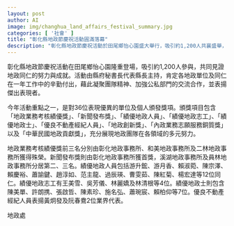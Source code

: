 ```yaml
---
layout: post
author: AI
image: img/changhua_land_affairs_festival_summary.jpg
categories: [ '社會' ]
title: "彰化縣地政節慶祝活動圓滿落幕"
description: "彰化縣地政節慶祝活動於田尾鄉怡心園盛大舉行，吸引約1,200人共襄盛舉，並表彰36位傑出單位及個人，展現地政團隊一年來的多元努力與亮眼成績。"
---
```

彰化縣地政節慶祝活動在田尾鄉怡心園隆重登場，吸引約1,200人參與，共同見證地政同仁的努力與成就。活動由縣府秘書長代表縣長主持，肯定各地政單位及同仁在一年工作中的辛勤付出，藉此凝聚團隊精神、加強公私部門的交流合作，並表揚傑出表現者。

今年活動重點之一，是對36位表現優異的單位及個人頒發獎項。頒獎項目包含「地政業務考核績優獎」、「新聞發布獎」、「績優地政人員」、「績優地政志工」、「績優地政士」、「優良不動產經紀人員」、「地政創新獎」、「內政業務志願服務銅質獎」以及「中華民國地政貢獻獎」，充分展現地政團隊在各領域的多元努力。

地政業務考核績優獎前三名分別由彰化地政事務所、和美地政事務所及二林地政事務所獲得殊榮。新聞發布獎則由彰化地政事務所獲首獎，溪湖地政事務所及員林地政事務所分居第二、三名。績優地政人員包括游升鋐、游月香、賴淑菀、陳宗澤、賴慶裕、蕭諭鍵、趙淳如、范主龍、過辰瑛、曹雯茹、陳紅菊、楊宏達等12位同仁。績優地政志工有王美雪、吳芳儀、林麗嬌及林清根等4位。績優地政士則包含陳美單、許朗携、張啟哲、陳素珍、施名弘、蕭琬宸、賴柏仰等7位。優良不動產經紀人員表揚黃炯發及阮春鴦2位業界代表。

地政處